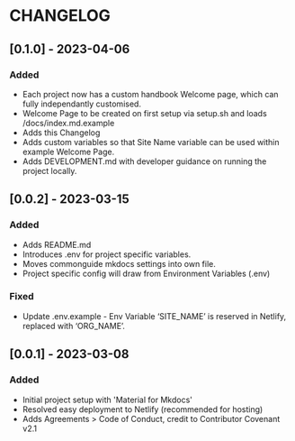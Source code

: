 # CHANGELOG

## [0.1.0] - 2023-04-06

### Added
- Each project now has a custom handbook Welcome page, which can fully independantly customised.
- Welcome Page to be created on first setup via setup.sh and loads /docs/index.md.example
- Adds this Changelog
- Adds custom variables so that Site Name variable can be used within example Welcome Page.
- Adds DEVELOPMENT.md with developer guidance on running the project locally.

## [0.0.2] - 2023-03-15

### Added
- Adds README.md
- Introduces .env for project specific variables.
- Moves commonguide mkdocs settings into own file. 
- Project specific config will draw from Environment Variables (.env)

### Fixed
- Update .env.example - Env Variable ‘SITE_NAME’ is reserved in Netlify, replaced with ‘ORG_NAME’.

## [0.0.1] - 2023-03-08

### Added
- Initial project setup with 'Material for Mkdocs'
- Resolved easy deployment to Netlify (recommended for hosting)
- Adds Agreements > Code of Conduct, credit to Contributor Covenant v2.1